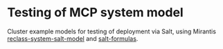 # Testing of MCP system model
Cluster example models for testing of deployment via Salt,
using Mirantis [reclass-system-salt-model](../../../../Mirantis/reclass-system-salt-model) and [salt-formulas](../../../../salt-formulas).
